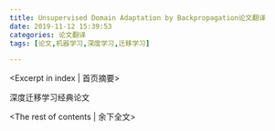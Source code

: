 ```yaml
---
title: Unsupervised Domain Adaptation by Backpropagation论文翻译
date: 2019-11-12 15:39:53
categories: 论文翻译
tags: [论文,机器学习,深度学习,迁移学习]

---
```


<Excerpt in index | 首页摘要> 

深度迁移学习经典论文

<!-- more -->

<The rest of contents | 余下全文>

